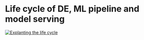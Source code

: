 # Life cycle of DE, ML pipeline and model serving

[![Explanting the life cycle](https://img.youtube.com/vi/Oiclxv4S1P8/0.jpg)](https://www.youtube.com/watch?v=Oiclxv4S1P8)
